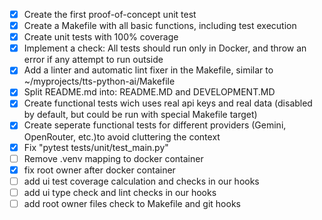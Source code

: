 - [x] Create the first proof-of-concept unit test
- [x] Create a Makefile with all basic functions, including test execution
- [x] Create unit tests with 100% coverage
- [x] Implement a check: All tests should run only in Docker, and throw an error if any attempt to run outside
- [x] Add a linter and automatic lint fixer in the Makefile, similar to ~/myprojects/tts-python-ai/Makefile
- [x] Split README.md into: README.MD and DEVELOPMENT.MD
- [x] Create functional tests wich uses real api keys and real data (disabled by default, but could be run with special Makefile target)
- [x] Create seperate functional tests for different providers (Gemini, OpenRouter, etc.)to avoid cluttering the context
- [x] Fix "pytest tests/unit/test_main.py"
- [ ] Remove .venv mapping to docker container
- [x] fix root owner after docker container
- [ ] add ui test coverage calculation and checks in our hooks
- [ ] add ui type check and lint checks in our hooks
- [ ] add root owner files check to Makefile and git hooks
